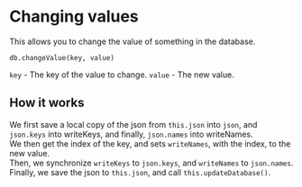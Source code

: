 # Changing values
This allows you to change the value of something in the database.
```
db.changeValue(key, value)
```
`key` - The key of the value to change.
`value` - The new value.
## How it works
We first save a local copy of the json from `this.json` into `json`, and `json.keys` into writeKeys, and finally, `json.names` into writeNames.  
We then get the index of the key, and sets `writeNames`, with the index, to the new value.  
Then, we synchronize `writeKeys` to `json.keys`, and `writeNames` to `json.names`.  
Finally, we save the json to `this.json`, and call `this.updateDatabase()`.
